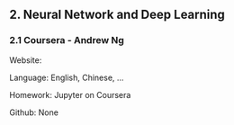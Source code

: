 ## 2. Neural Network and Deep Learning

### 2.1 Coursera - Andrew Ng

Website: 

Language: English, Chinese, ...

Homework: Jupyter on Coursera

Github: None

